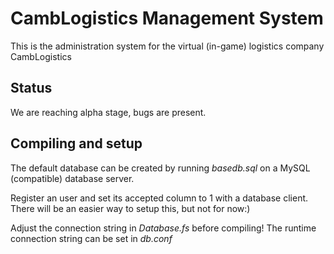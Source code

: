 # CambLogistics Management System
This is the administration system for the virtual (in-game) logistics company CambLogistics
## Status
We are reaching alpha stage, bugs are present.
## Compiling and setup
The default database can be created by running *basedb.sql* on a MySQL (compatible) database server.

Register an user and set its accepted column to 1 with a database client. There will be an easier way to setup this, but not for now:)

Adjust the connection string in *Database.fs* before compiling! The runtime connection string can be set in *db.conf*
